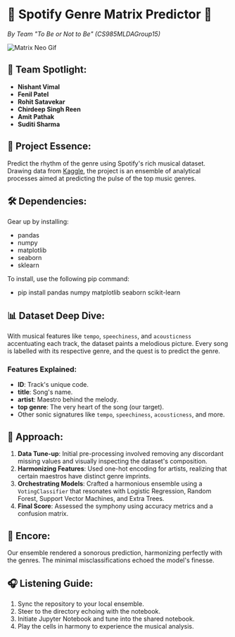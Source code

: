# 🎵 Spotify Genre Matrix Predictor 🎵

_By Team "To Be or Not to Be" (CS985MLDAGroup15)_

![Matrix Neo Gif](https://media.tenor.com/c-I5YMwtnLoAAAAS/matrix-neo.gif)

## 🌟 Team Spotlight:

- **Nishant Vimal** 
- **Fenil Patel** 
- **Rohit Satavekar** 
- **Chirdeep Singh Reen** 
- **Amit Pathak** 
- **Suditi Sharma** 

## 🎼 Project Essence:

Predict the rhythm of the genre using Spotify's rich musical dataset. Drawing data from [Kaggle](https://www.kaggle.com/competitions/cs9856-spotify-classification-problem-2023/data), the project is an ensemble of analytical processes aimed at predicting the pulse of the top music genres.

## 🛠 Dependencies:

Gear up by installing:

- pandas
- numpy
- matplotlib
- seaborn
- sklearn

To install, use the following pip command:
- pip install pandas numpy matplotlib seaborn scikit-learn

## 📊 Dataset Deep Dive:

With musical features like `tempo`, `speechiness`, and `acousticness` accentuating each track, the dataset paints a melodious picture. Every song is labelled with its respective genre, and the quest is to predict the genre.

### Features Explained:
- **ID**: Track's unique code.
- **title**: Song's name.
- **artist**: Maestro behind the melody.
- **top genre**: The very heart of the song (our target).
- Other sonic signatures like `tempo`, `speechiness`, `acousticness`, and more.

## 🚀 Approach:

1. **Data Tune-up**: Initial pre-processing involved removing any discordant missing values and visually inspecting the dataset's composition.
2. **Harmonizing Features**: Used one-hot encoding for artists, realizing that certain maestros have distinct genre imprints.
3. **Orchestrating Models**: Crafted a harmonious ensemble using a `VotingClassifier` that resonates with Logistic Regression, Random Forest, Support Vector Machines, and Extra Trees.
4. **Final Score**: Assessed the symphony using accuracy metrics and a confusion matrix.

## 🎤 Encore:

Our ensemble rendered a sonorous prediction, harmonizing perfectly with the genres. The minimal misclassifications echoed the model's finesse.

## 🎧 Listening Guide:

1. Sync the repository to your local ensemble.
2. Steer to the directory echoing with the notebook.
3. Initiate Jupyter Notebook and tune into the shared notebook.
4. Play the cells in harmony to experience the musical analysis.

